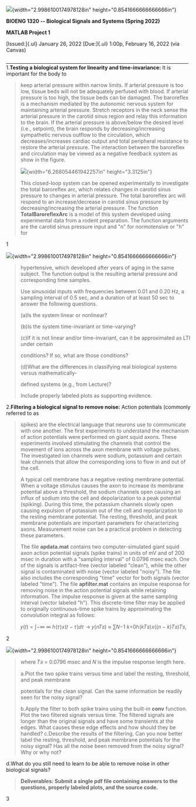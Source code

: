 ![](vertopal_1a199e2e8a9d4786a021fb4e49cbfe61/media/image1.png){width="2.9986100174978128in"
height="0.8541666666666666in"}

**BIOENG 1320 -- Biological Signals and Systems (Spring 2022)**

**MATLAB Project 1**

[Issued:]{.ul} January 26, 2022 [Due:]{.ul} 1:00p, February 16, 2022
(via Canvas)

\_\_\_\_\_\_\_\_\_\_\_\_\_\_\_\_\_\_\_\_\_\_\_\_\_\_\_\_\_\_\_\_\_\_\_\_\_\_\_\_\_\_\_\_\_\_\_\_\_\_\_\_\_\_\_\_\_\_\_\_\_\_\_\_\_\_\_\_\_\_\_\_\_\_\_\_\_\_
1.**Testing a biological system for linearity and time-invariance:** It
is important for the body to

> keep arterial pressure within narrow limits. If arterial pressure is
> too low, tissue beds will not be adequately perfused with blood. If
> arterial pressure is too high, the tissue beds can be damaged. The
> baroreflex is a mechanism mediated by the autonomic nervous system for
> maintaining arterial pressure. Stretch receptors in the neck sense the
> arterial pressure in the carotid sinus region and relay this
> information to the brain. If the arterial pressure is above/below the
> desired level (i.e., setpoint), the brain responds by
> decreasing/increasing sympathetic nervous outflow to the circulation,
> which decreases/increases cardiac output and total peripheral
> resistance to restore the arterial pressure. The interaction between
> the baroreflex and circulation may be viewed as a negative feedback
> system as show in the figure.
>
> ![](vertopal_1a199e2e8a9d4786a021fb4e49cbfe61/media/image2.png){width="6.268054461942257in"
> height="3.3125in"}
>
> This closed-loop system can be opened experimentally to investigate
> the total baroreflex arc, which relates changes in carotid sinus
> pressure to changes in arterial pressure. The total baroreflex arc
> will respond to an increase/decrease in carotid sinus pressure by
> decreasing/increasing the arterial pressure. The function
> **TotalBaroreflexArc** is a model of this system developed using
> experimental data from a rodent preparation. The function arguments
> are the carotid sinus pressure input and "n" for normotensive or "h"
> for

1

![](vertopal_1a199e2e8a9d4786a021fb4e49cbfe61/media/image1.png){width="2.9986100174978128in"
height="0.8541666666666666in"}

> hypertensive, which developed after years of aging in the same
> subject. The function output is the resulting arterial pressure and
> corresponding time samples.
>
> Use sinusoidal inputs with frequencies between 0.01 and 0.20 Hz, a
> sampling interval of 0.5 sec, and a duration of at least 50 sec to
> answer the following questions.
>
> (a)Is the system linear or nonlinear?
>
> (b)Is the system time-invariant or time-varying?
>
> (c)If it is not linear and/or time-invariant, can it be approximated
> as LTI under certain
>
> conditions? If so, what are those conditions?
>
> (d)What are the differences in classifying real biological systems
> versus mathematically-
>
> defined systems (e.g., from Lecture)?
>
> Include properly labeled plots as supporting evidence.

2.**Filtering a biological signal to remove noise:** Action potentials
(commonly referred to as

> spikes) are the electrical language that neurons use to communicate
> with one another. The first experiments to understand the mechanism of
> action potentials were performed on giant squid axons. These
> experiments involved stimulating the channels that control the
> movement of ions across the axon membrane with voltage pulses. The
> investigated ion channels were sodium, potassium and certain leak
> channels that allow the corresponding ions to flow in and out of the
> cell.
>
> A typical cell membrane has a negative resting membrane potential.
> When a voltage stimulus causes the axon to increase its membrane
> potential above a threshold, the sodium channels open causing an
> influx of sodium into the cell and depolarization to a peak potential
> (spiking). During this time, the potassium channels slowly open
> causing expulsion of potassium out of the cell and repolarization to
> the resting membrane potential. The resting, threshold, and peak
> membrane potentials are important parameters for characterizing axons.
> Measurement noise can be a practical problem in detecting these
> parameters.
>
> The file **apdata.mat** contains two computer-simulated giant squid
> axon action potential signals (spike trains) in units of mV and of 200
> msec in duration with a "sampling interval" of 0.0796 msec each. One
> of the signals is artifact-free (vector labeled "clean"), while the
> other signal is contaminated with noise (vector labeled "noisy"). The
> file also includes the corresponding "time" vector for both signals
> (vector labeled "time"). The file **apfilter.mat** contains an impulse
> response for removing noise in the action potential signals while
> retaining information. The impulse response is given at the same
> sampling interval (vector labeled "h"). This discrete-time filter may
> be applied to originally continuous-time spike trains by approximating
> the convolution integral as follows:
>
> 𝑦(𝑡) = ∫−∞ ∞ ℎ(𝜏)𝑥(𝑡 − 𝜏)𝑑𝜏 → 𝑦(𝑛𝑇𝑠) ≈ ∑𝑁−1 𝑘=0ℎ(𝑘𝑇𝑠)𝑥((𝑛 − 𝑘)𝑇𝑠)𝑇𝑠,

2

![](vertopal_1a199e2e8a9d4786a021fb4e49cbfe61/media/image1.png){width="2.9986100174978128in"
height="0.8541666666666666in"}

> where 𝑇𝑠 = 0.0796 msec and 𝑁 is the impulse response length here.
>
> a.Plot the two spike trains versus time and label the resting,
> threshold, and peak membrane
>
> potentials for the clean signal. Can the same information be readily
> seen for the noisy signal?
>
> b.Apply the filter to both spike trains using the built-in **conv**
> function. Plot the two filtered signals versus time. The filtered
> signals are longer than the original signals and have some transients
> at the edges. What causes these edge effects and how should they be
> handled? c.Describe the results of the filtering. Can you now better
> label the resting, threshold, and peak membrane potentials for the
> noisy signal? Has all the noise been removed from the noisy signal?
> Why or why not?

d.What do you still need to learn to be able to remove noise in other
biological signals?

> **Deliverables: Submit a single pdf file containing answers to the
> questions, properly labeled plots, and the source code.**

3
